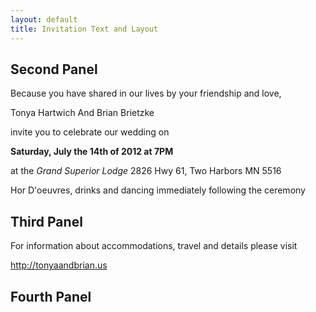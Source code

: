 ```yaml
---
layout: default
title: Invitation Text and Layout
---
```



## Second Panel

Because you have shared in our lives by your friendship and love, 

Tonya Hartwich And Brian Brietzke

invite you to celebrate our wedding on 

__Saturday, July the 14th of 2012 at 7PM__

at the _Grand Superior Lodge_
2826 Hwy 61, Two Harbors MN 5516

Hor D'oeuvres, drinks and dancing immediately following the ceremony

## Third Panel

For information about accommodations, travel and details please visit

http://tonyaandbrian.us

## Fourth Panel

